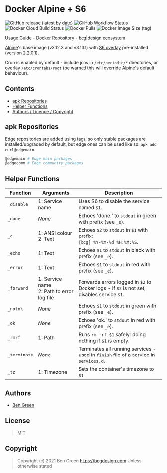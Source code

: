 # Docker Alpine + S6

![GitHub release (latest by date)](https://img.shields.io/github/v/release/bencgreen/docker-alpine-s6) ![GitHub Workflow Status](https://img.shields.io/github/workflow/status/bencgreen/docker-alpine-s6/build?label=github) ![Docker Cloud Build Status](https://img.shields.io/docker/cloud/build/bcgdesign/alpine-s6?label=docker) ![Docker Pulls](https://img.shields.io/docker/pulls/bcgdesign/alpine-s6?label=pulls) ![Docker Image Size (tag)](https://img.shields.io/docker/image-size/bcgdesign/alpine-s6/latest?label=size)

[Usage Guide](https://github.com/bencgreen/docker/wiki/alpine-s6) - [Docker Repository](https://hub.docker.com/r/bcgdesign/alpine-s6) - [bcg|design ecosystem](https://github.com/bencgreen/docker)

[Alpine](https://alpinelinux.org/)'s base image (v3.12.3 and v3.13.1) with [S6 overlay](https://github.com/just-containers/s6-overlay) pre-installed (version 2.2.0.1).

Cron is enabled by default - include jobs in `/etc/periodic/*` directories, or overlay `/etc/crontabs/root` (be warned this will override Alpine's default behaviour).

## Contents

* [apk Repositories](#apk-repositories)
* [Helper Functions](#helper-functions)
* [Authors / Licence / Copyright](#authors)

## apk Repositories

Edge repositories are added using tags, so only stable packages are installed/upgraded by default, but edge ones can be used like so: `apk add curl@edgemain`.

```bash
@edgemain # Edge main packages
@edgecomm # Edge community packages
```

## Helper Functions

| Function     | Arguments                                      | Description                                                                                   |
| ------------ | ---------------------------------------------- | --------------------------------------------------------------------------------------------- |
| `_disable`   | 1: Service name                                | Uses S6 to disable the service named `$1`.                                                    |
| `_done`      | *None*                                         | Echoes 'done.' to `stdout` in green with prefix (see `_e`).                                   |
| `_e`         | 1: ANSI colour<br>2: Text                      | Echoes `$2` to `stdout` in `$1` with prefix:<br>`[bcg] %Y-%m-%d %H:%M:%S`.                    |
| `_echo`      | 1: Text                                        | Echoes `$1` to `stdout` in black with prefix (see `_e`).                                      |
| `_error`     | 1: Text                                        | Echoes `$1` to `stdout` in red with prefix (see `_e`).                                        |
| `_forward`   | 1: Service name<br>2: Path to error log file   | Forwards errors logged in `$2` to Docker logs - if `$2` is not set, disables service `$1`.    |
| `_notok`     | *None*                                         | Echoes `$1` to `stdout` in green with prefix (see `_e`).                                      |
| `_ok`        | *None*                                         | Echoes 'ok.' to `stdout` in red with prefix (see `_e`).                                       |
| `_rmrf`      | 1: Path                                        | Runs `rm -rf $1` safely: doing nothing if `$1` is empty.                                      |
| `_terminate` | *None*                                         | Terminates all running services - used in `finish` file of a service in `services.d`.         |
| `_tz`        | 1: Timezone                                    | Sets the container's timezone to `$1`.                                                        |

## Authors

* [Ben Green](https://github.com/bencgreen)

## License

> MIT

## Copyright

> Copyright (c) 2021 Ben Green <https://bcgdesign.com>
> Unless otherwise stated
